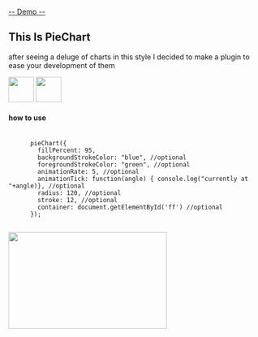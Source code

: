 <a href="http://samccone.github.com/pieChart/"> -- Demo -- </a>
<h2> This Is PieChart </h2>
<p> after seeing a deluge of charts in this style I decided to make a plugin to ease your development of them</p>
<img src="http://dribbble.s3.amazonaws.com/users/23390/screenshots/802936/pie-charts.png" width="50px">
<img src="http://dribbble.s3.amazonaws.com/users/7387/screenshots/688739/piechart.jpg"  width="50px">
<h4> how to use </h4>
<pre>
  <code>
      pieChart({
        fillPercent: 95,
        backgroundStrokeColor: "blue", //optional
        foregroundStrokeColor: "green", //optional
        animationRate: 5, //optional
        animationTick: function(angle) { console.log("currently at "+angle)}, //optional
        radius: 120, //optional
        stroke: 12, //optional
        container: document.getElementById('ff') //optional
      });
  </code>
</pre>
<img src="http://dl.dropbox.com/u/47552986/Screenshots/y.png" width="312px" height="190px">